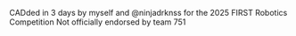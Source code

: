 CADded in 3 days by myself and @ninjadrknss for the 2025 FIRST Robotics Competition
Not officially endorsed by team 751
